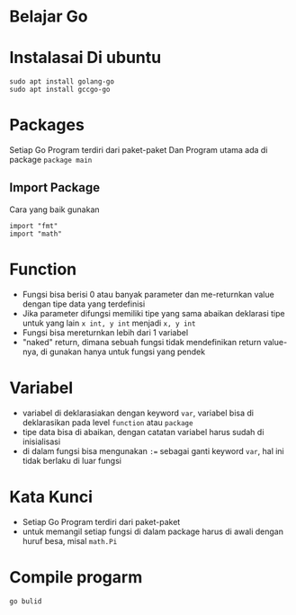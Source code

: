 # Belajar Go

# Instalasai Di ubuntu
```
sudo apt install golang-go
sudo apt install gccgo-go
```

# Packages
Setiap Go Program terdiri dari paket-paket
Dan Program utama ada di package ``package main``

## Import Package
Cara yang baik gunakan 
```
import "fmt"
import "math"
```

# Function
* Fungsi bisa berisi 0 atau banyak parameter dan me-returnkan value dengan tipe data yang terdefinisi
* Jika parameter difungsi memiliki tipe yang sama abaikan deklarasi tipe untuk yang lain `x int, y int` menjadi `x, y int`
* Fungsi bisa mereturnkan lebih dari 1 variabel
* "naked" return, dimana sebuah fungsi tidak mendefinikan return value-nya, di gunakan hanya untuk fungsi yang pendek

# Variabel
* variabel di deklarasiakan dengan keyword `var`, variabel bisa di deklarasikan pada level `function` atau `package`
* tipe data bisa di abaikan, dengan catatan variabel harus sudah di inisialisasi
* di dalam fungsi bisa mengunakan `:=` sebagai ganti keyword `var`, hal ini tidak berlaku di luar fungsi

# Kata Kunci
* Setiap Go Program terdiri dari paket-paket
* untuk memangil setiap fungsi di dalam package harus di awali dengan huruf besa, misal `math.Pi`

# Compile progarm
```
go bulid
```